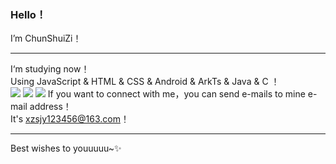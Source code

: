 ### Hello！       
I’m ChunShuiZi！          
****
I‘m studying now！     
Using JavaScript & HTML & CSS & Android & ArkTs & Java & C ！   
![](https://img.shields.io/badge/JavaScript-90%25-yellow)
![](https://img.shields.io/badge/Python-8%25-blue)
![](https://img.shields.io/badge/Java-2%25-red)
If you want to connect with me，you can send e-mails to mine e-mail address！             
It's xzsjy123456@163.com！     
**** 
Best wishes to youuuuu~✨          
   
